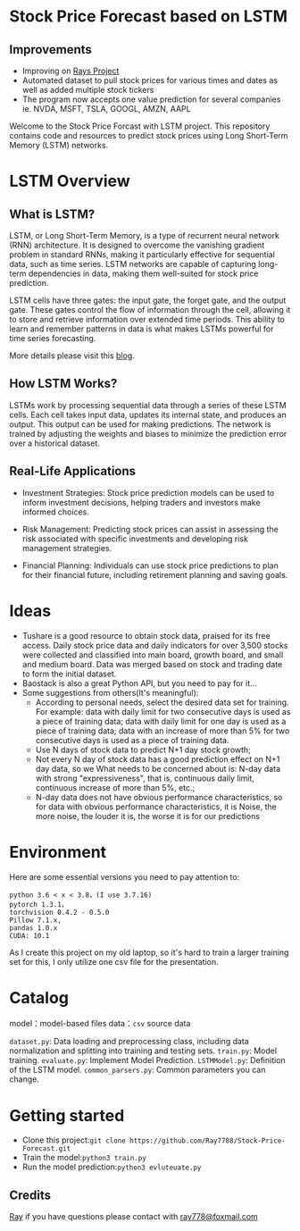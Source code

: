 Stock Price Forecast based on LSTM
=====
## Improvements
* Improving on [Rays Project]("https://github.com/Ray7788/Stock-Price-Forecast.git")
* Automated dataset to pull stock prices for various times and dates as well as added multiple stock tickers
* The program now accepts one value prediction for several companies ie. NVDA, MSFT, TSLA, GOOGL, AMZN, AAPL

Welcome to the Stock Price Forcast with LSTM project. This repository contains code and resources to predict stock prices using Long Short-Term Memory (LSTM) networks. 

# LSTM Overview
## What is LSTM?
LSTM, or Long Short-Term Memory, is a type of recurrent neural network (RNN) architecture. It is designed to overcome the vanishing gradient problem in standard RNNs, making it particularly effective for sequential data, such as time series. LSTM networks are capable of capturing long-term dependencies in data, making them well-suited for stock price prediction.

LSTM cells have three gates: the input gate, the forget gate, and the output gate. These gates control the flow of information through the cell, allowing it to store and retrieve information over extended time periods. This ability to learn and remember patterns in data is what makes LSTMs powerful for time series forecasting.

More details please visit this [blog](https://colah.github.io/posts/2015-08-Understanding-LSTMs/).

## How LSTM Works?
LSTMs work by processing sequential data through a series of these LSTM cells. Each cell takes input data, updates its internal state, and produces an output. This output can be used for making predictions. The network is trained by adjusting the weights and biases to minimize the prediction error over a historical dataset.

## Real-Life Applications
* Investment Strategies: Stock price prediction models can be used to inform investment decisions, helping traders and investors make informed choices.

* Risk Management: Predicting stock prices can assist in assessing the risk associated with specific investments and developing risk management strategies.

* Financial Planning: Individuals can use stock price predictions to plan for their financial future, including retirement planning and saving goals.

# Ideas
* Tushare is a good resource to obtain stock data, praised for its free access. Daily stock price data and daily indicators for over 3,500 stocks were collected and classified into main board, growth board, and small and medium board. Data was merged based on stock and trading date to form the initial dataset.
* Baostack is also a great Python API, but you need to pay for it...
* Some suggestions from others(It's meaningful): 
  * According to personal needs, select the desired data set for training. For example: data with daily limit for two consecutive days is used as a piece of training data; data with daily limit for one day is used as a piece of training data; data with an increase of more than 5% for two consecutive days is used as a piece of training data. 
  * Use N days of stock data to predict N+1 day stock growth; 
  * Not every N day of stock data has a good prediction effect on N+1 day data, so we What needs to be concerned about is: N-day data with strong "expressiveness", that is, continuous daily limit, continuous increase of more than 5%, etc.; 
  * N-day data does not have obvious performance characteristics, so for data with obvious performance characteristics, it is Noise, the more noise, the louder it is, the worse it is for our predictions


# Environment
Here are some essential versions you need to pay attention to:
```
python 3.6 < x < 3.8，(I use 3.7.16)
pytorch 1.3.1，
torchvision 0.4.2 - 0.5.0 
Pillow 7.1.x,
pandas 1.0.x
CUDA: 10.1
```
As I create this project on my old laptop, so it's hard to train a larger training set for this, I only utilize one csv file for the presentation.

# Catalog
model：model-based files 
data：`csv` source data

`dataset.py`: Data loading and preprocessing class, including data normalization and splitting into training and testing sets.
`train.py`: Model training.
`evaluate.py`: Implement Model Prediction.
`LSTMModel.py`: Definition of the LSTM model.
`common_parsers.py`: Common parameters you can change.

# Getting started
- Clone this project:`git clone https://github.com/Ray7788/Stock-Price-Forecast.git`
- Train the model:`python3 train.py`
- Run the model prediction:`python3 evluteuate.py`

## Credits
[Ray]("https://github.com/Ray7788/Stock-Price-Forecast.git") if you have questions please contact with ray778@foxmail.com
